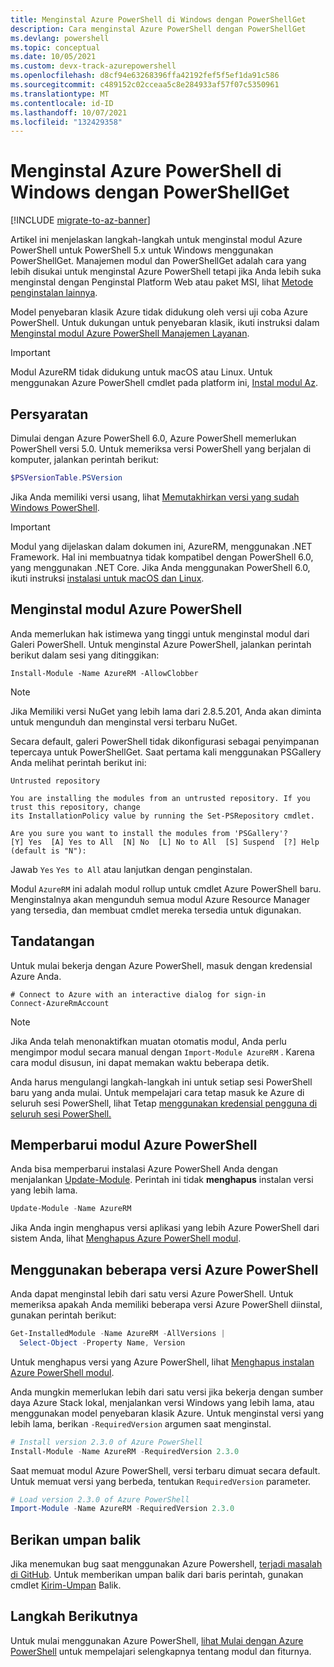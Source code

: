```yaml
---
title: Menginstal Azure PowerShell di Windows dengan PowerShellGet
description: Cara menginstal Azure PowerShell dengan PowerShellGet
ms.devlang: powershell
ms.topic: conceptual
ms.date: 10/05/2021
ms.custom: devx-track-azurepowershell
ms.openlocfilehash: d8cf94e63268396ffa42192fef5f5ef1da91c586
ms.sourcegitcommit: c489152c02cceaa5c8e284933af57f07c5350961
ms.translationtype: MT
ms.contentlocale: id-ID
ms.lasthandoff: 10/07/2021
ms.locfileid: "132429358"
---
```

# <a name="install-azure-powershell-on-windows-with-powershellget"></a>Menginstal Azure PowerShell di Windows dengan PowerShellGet

[!INCLUDE [migrate-to-az-banner](../../includes/migrate-to-az-banner.md)]

Artikel ini menjelaskan langkah-langkah untuk menginstal modul Azure PowerShell untuk PowerShell 5.x untuk Windows menggunakan PowerShellGet. Manajemen modul dan PowerShellGet adalah cara yang lebih disukai untuk menginstal Azure PowerShell tetapi jika Anda lebih suka menginstal dengan Penginstal Platform Web atau paket MSI, lihat [Metode penginstalan lainnya](other-install.md).

Model penyebaran klasik Azure tidak didukung oleh versi uji coba Azure PowerShell. Untuk dukungan untuk penyebaran klasik, ikuti instruksi dalam [Menginstal modul Azure PowerShell Manajemen Layanan](/powershell/azure/servicemanagement/install-azure-ps).

> [!IMPORTANT]
> Modul AzureRM tidak didukung untuk macOS atau Linux. Untuk menggunakan Azure PowerShell cmdlet pada platform ini, [Instal modul Az](/powershell/azure/install-az-ps).

## <a name="requirements"></a>Persyaratan

Dimulai dengan Azure PowerShell 6.0, Azure PowerShell memerlukan PowerShell versi 5.0. Untuk memeriksa versi PowerShell yang berjalan di komputer, jalankan perintah berikut:

```powershell
$PSVersionTable.PSVersion
```

Jika Anda memiliki versi usang, lihat [Memutakhirkan versi yang sudah Windows PowerShell](/powershell/scripting/windows-powershell/install/installing-windows-powershell#upgrading-existing-windows-powershell).

> [!IMPORTANT]
> Modul yang dijelaskan dalam dokumen ini, AzureRM, menggunakan .NET Framework. Hal ini membuatnya tidak kompatibel dengan PowerShell 6.0, yang menggunakan .NET Core. Jika Anda menggunakan PowerShell 6.0, ikuti instruksi [instalasi untuk macOS dan Linux](/powershell/azure/install-az-ps).

## <a name="install-the-azure-powershell-module"></a>Menginstal modul Azure PowerShell

Anda memerlukan hak istimewa yang tinggi untuk menginstal modul dari Galeri PowerShell. Untuk menginstal Azure PowerShell, jalankan perintah berikut dalam sesi yang ditinggikan:

```azurepowershell
Install-Module -Name AzureRM -AllowClobber
```

> [!NOTE]
> Jika Memiliki versi NuGet yang lebih lama dari 2.8.5.201, Anda akan diminta untuk mengunduh dan menginstal versi terbaru NuGet.

Secara default, galeri PowerShell tidak dikonfigurasi sebagai penyimpanan tepercaya untuk PowerShellGet. Saat pertama kali menggunakan PSGallery Anda melihat perintah berikut ini:

```Output
Untrusted repository

You are installing the modules from an untrusted repository. If you trust this repository, change
its InstallationPolicy value by running the Set-PSRepository cmdlet.

Are you sure you want to install the modules from 'PSGallery'?
[Y] Yes  [A] Yes to All  [N] No  [L] No to All  [S] Suspend  [?] Help (default is "N"):
```

Jawab `Yes` `Yes to All` atau lanjutkan dengan penginstalan.

Modul `AzureRM` ini adalah modul rollup untuk cmdlet Azure PowerShell baru. Menginstalnya akan mengunduh semua modul Azure Resource Manager yang tersedia, dan membuat cmdlet mereka tersedia untuk digunakan.

## <a name="sign-in"></a>Tandatangan

Untuk mulai bekerja dengan Azure PowerShell, masuk dengan kredensial Azure Anda.

```azurepowershell
# Connect to Azure with an interactive dialog for sign-in
Connect-AzureRmAccount
```

> [!NOTE]
> Jika Anda telah menonaktifkan muatan otomatis modul, Anda perlu mengimpor modul secara manual dengan `Import-Module AzureRM` . Karena cara modul disusun, ini dapat memakan waktu beberapa detik.

Anda harus mengulangi langkah-langkah ini untuk setiap sesi PowerShell baru yang anda mulai. Untuk mempelajari cara tetap masuk ke Azure di seluruh sesi PowerShell, lihat Tetap [menggunakan kredensial pengguna di seluruh sesi PowerShell.](context-persistence.md)

## <a name="update-the-azure-powershell-module"></a>Memperbarui modul Azure PowerShell

Anda bisa memperbarui instalasi Azure PowerShell Anda dengan menjalankan [Update-Module](/powershell/module/powershellget/update-module). Perintah ini tidak **menghapus** instalan versi yang lebih lama.

```powershell
Update-Module -Name AzureRM
```

Jika Anda ingin menghapus versi aplikasi yang lebih Azure PowerShell dari sistem Anda, lihat [Menghapus Azure PowerShell modul](uninstall-azurerm-ps.md).

## <a name="use-multiple-versions-of-azure-powershell"></a>Menggunakan beberapa versi Azure PowerShell

Anda dapat menginstal lebih dari satu versi Azure PowerShell. Untuk memeriksa apakah Anda memiliki beberapa versi Azure PowerShell diinstal, gunakan perintah berikut:

```powershell
Get-InstalledModule -Name AzureRM -AllVersions |
  Select-Object -Property Name, Version
```

Untuk menghapus versi yang Azure PowerShell, lihat [Menghapus instalan Azure PowerShell modul](uninstall-azurerm-ps.md).

Anda mungkin memerlukan lebih dari satu versi jika bekerja dengan sumber daya Azure Stack lokal, menjalankan versi Windows yang lebih lama, atau menggunakan model penyebaran klasik Azure. Untuk menginstal versi yang lebih lama, berikan `-RequiredVersion` argumen saat menginstal.

```powershell
# Install version 2.3.0 of Azure PowerShell
Install-Module -Name AzureRM -RequiredVersion 2.3.0
```

Saat memuat modul Azure PowerShell, versi terbaru dimuat secara default. Untuk memuat versi yang berbeda, tentukan `RequiredVersion` parameter.

```powershell
# Load version 2.3.0 of Azure PowerShell
Import-Module -Name AzureRM -RequiredVersion 2.3.0
```

## <a name="provide-feedback"></a>Berikan umpan balik

Jika menemukan bug saat menggunakan Azure Powershell, [terjadi masalah di GitHub](https://github.com/Azure/azure-powershell/issues). Untuk memberikan umpan balik dari baris perintah, gunakan cmdlet [Kirim-Umpan](/powershell/module/azurerm.profile/send-feedback) Balik.

## <a name="next-steps"></a>Langkah Berikutnya

Untuk mulai menggunakan Azure PowerShell, [lihat Mulai dengan Azure PowerShell](get-started-azureps.md) untuk mempelajari selengkapnya tentang modul dan fiturnya.
